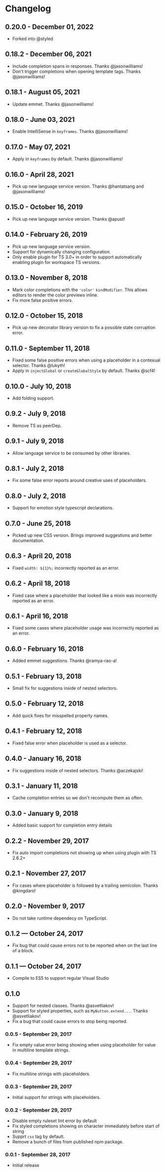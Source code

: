 # Changelog

## 0.20.0 - December 01, 2022

-   Forked into @styled

## 0.18.2 - December 06, 2021

-   Include completion spans in responses. Thanks @jasonwilliams!
-   Don't trigger completions when opening template tags. Thanks @jasonwilliams!

## 0.18.1 - August 05, 2021

-   Update emmet. Thanks @jasonwilliams!

## 0.18.0 - June 03, 2021

-   Enable IntelliSense in `keyframes`. Thanks @jasonwilliams!

## 0.17.0 - May 07, 2021

-   Apply in `keyframes` by default. Thanks @jasonwilliams!

## 0.16.0 - April 28, 2021

-   Pick up new language service version. Thanks @hantatsang and @jasonwilliams!

## 0.15.0 - October 16, 2019

-   Pick up new language service version. Thanks @apust!

## 0.14.0 - February 26, 2019

-   Pick up new language service version.
-   Support for dynamically changing configuration.
-   Only enable plugin for TS 3.0+ in order to support automatically enabling plugin for workspace TS versions.

## 0.13.0 - November 8, 2018

-   Mark color completions with the `'color'` `kindModifier`. This allows editors to render the color previews inline.
-   Fix more false positive errors.

## 0.12.0 - October 15, 2018

-   Pick up new decorator library version to fix a possible state corruption error.

## 0.11.0 - September 11, 2018

-   Fixed some false positive errors when using a placeholder in a contexual selector. Thanks @lukyth!
-   Apply in `injectGlobal` or `createGlobalStyle` by default. Thanks @scf4!

## 0.10.0 - July 10, 2018

-   Add folding support.

## 0.9.2 - July 9, 2018

-   Remove TS as peerDep.

## 0.9.1 - July 9, 2018

-   Allow language service to be consumed by other libraries.

## 0.8.1 - July 2, 2018

-   Fix some false error reports around creative uses of placeholders.

## 0.8.0 - July 2, 2018

-   Support for emotion style typescript declarations.

## 0.7.0 - June 25, 2018

-   Picked up new CSS version. Brings improved suggestions and better documentation.

## 0.6.3 - April 20, 2018

-   Fixed `width: ${1}%;` incorrectly reported as an error.

## 0.6.2 - April 18, 2018

-   Fixed case where a placeholder that looked like a mixin was incorrectly reported as an error.

## 0.6.1 - April 16, 2018

-   Fixed some cases where placeholder usage was incorrectly reported as an error.

## 0.6.0 - February 16, 2018

-   Added emmet suggestions. Thanks @ramya-rao-a!

## 0.5.1 - February 13, 2018

-   Small fix for suggestions inside of nested selectors.

## 0.5.0 - February 12, 2018

-   Add quick fixes for misspelled property names.

## 0.4.1 - February 12, 2018

-   Fixed false error when placeholder is used as a selector.

## 0.4.0 - January 16, 2018

-   Fix suggestions inside of nested selectors. Thanks @aczekajski!

## 0.3.1 - January 11, 2018

-   Cache completion entries so we don't recompute them as often.

## 0.3.0 - January 9, 2018

-   Added basic support for completion entry details

## 0.2.2 - November 29, 2017

-   Fix auto import completions not showing up when using plugin with TS 2.6.2+

## 0.2.1 - November 27, 2017

-   Fix cases where placeholder is followed by a trailing semicolon. Thanks @kingdaro!

## 0.2.0 - November 9, 2017

-   Do not take runtime dependecy on TypeScript.

## 0.1.2 — October 24, 2017

-   Fix bug that could cause errors not to be reported when on the last line of a block.

## 0.1.1 — October 24, 2017

-   Compile to ES5 to support regular Visual Studio

## 0.1.0

-   Support for nested classes. Thanks @asvetliakov!
-   Support for styled properties, such as `MyButton.extend...`. Thanks @asvetliakov!
-   Fix a bug that could cause errors to stop being reported.

### 0.0.5 - September 29, 2017

-   Fix empty value error being showing when using placeholder for value in multiline template strings.

### 0.0.4 - September 29, 2017

-   Fix multiline strings with placeholders.

### 0.0.3 - September 29, 2017

-   Initial support for strings with placeholders.

### 0.0.2 - September 29, 2017

-   Disable empty ruleset lint error by default
-   Fix styled completions showing on character immediately before start of string
-   Supprt `css` tag by default.
-   Remove a bunch of files from published npm package.

### 0.0.1 - September 28, 2017

-   Initial release
